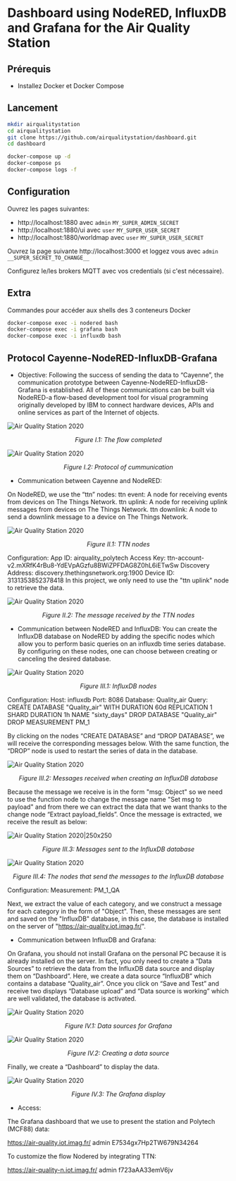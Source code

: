 # Dashboard using NodeRED, InfluxDB and Grafana for the Air Quality Station

## Prérequis
* Installez Docker et Docker Compose

## Lancement

```bash
mkdir airqualitystation
cd airqualitystation
git clone https://github.com/airqualitystation/dashboard.git
cd dashboard

docker-compose up -d
docker-compose ps
docker-compose logs -f
```

## Configuration

Ouvrez les pages suivantes:
* http://localhost:1880 avec `admin` `MY_SUPER_ADMIN_SECRET`
* http://localhost:1880/ui avec `user` `MY_SUPER_USER_SECRET`
* http://localhost:1880/worldmap avec `user` `MY_SUPER_USER_SECRET`

Ouvrez la page suivante http://localhost:3000 et loggez vous avec `admin` `__SUPER_SECRET_TO_CHANGE__`

Configurez le/les brokers MQTT avec vos credentials (si c'est nécessaire).

## Extra

Commandes pour accéder aux shells des 3 conteneurs Docker
```bash
docker-compose exec -i nodered bash
docker-compose exec -i grafana bash
docker-compose exec -i influxdb bash

```
## Protocol Cayenne-NodeRED-InfluxDB-Grafana 

* Objective:
Following the success of sending the data to “Cayenne”, the communication prototype between Cayenne-NodeRED-InfluxDB-Grafana is established. All of these communications can be built via NodeRED-a flow-based development tool for visual programming originally developed by IBM to connect hardware devices, APIs and online services as part of the Internet of objects.

![Air Quality Station 2020](Image/The_flow_completed.png)
<p align="center">
  <i>Figure I.1: The flow completed</i>
</p>

![Air Quality Station 2020](Image/Protocol_of_cummunication.png)
<p align="center">
  <i>Figure I.2: Protocol of cummunication</i>
</p>

* Communication between Cayenne and NodeRED:

On NodeRED, we use the “ttn” nodes:
ttn event: A node for receiving events from devices on The Things Network.
ttn uplink: A node for receiving uplink messages from devices on The Things Network.
ttn downlink: A node to send a downlink message to a device on The Things Network.

![Air Quality Station 2020](Image/TTN_nodes.png)
<p align="center">
  <i>Figure II.1: TTN nodes</i>
</p>

Configuration:
App ID: airquality_polytech
Access Key: ttn-account-v2.mXRfK4rBu8-YdEVpAGzfu8BWiZPFDAG8Z0hL6iETwSw
Discovery Address: discovery.thethingsnetwork.org:1900
Device ID: 3131353852378418
In this project, we only need to use the "ttn uplink" node to retrieve the data.

![Air Quality Station 2020](Image/The_message_received_by_the_TTN_nodes.png)
<p align="center">
  <i>Figure II.2: The message received by the TTN nodes</i>
</p>

* Communication between NodeRED and InfluxDB:
You can create the InfluxDB database on NodeRED by adding the specific nodes which allow you to perform basic queries on an influxdb time series database. By configuring on these nodes, one can choose between creating or canceling the desired database.
	
![Air Quality Station 2020](Image/InfluxDB_nodes.png)
<p align="center">
  <i>Figure III.1: InfluxDB nodes</i>
</p>	

Configuration:
Host: influxdb
Port: 8086
Database: Quality_air
Query: 
CREATE DATABASE "Quality_air" WITH DURATION 60d REPLICATION 1 SHARD DURATION 1h NAME "sixty_days"
DROP DATABASE "Quality_air"
DROP MEASUREMENT PM_1

By clicking on the nodes “CREATE DATABASE” and “DROP DATABASE”, we will receive the corresponding messages below. With the same function, the “DROP” node is used to restart the series of data in the database.

![Air Quality Station 2020](Image/Messages_received_when_creating_an_InfluxDB_database.png)
<p align="center">
  <i>Figure III.2: Messages received when creating an InfluxDB database</i>
</p>	


Because the message we receive is in the form "msg: Object" so we need to use the function node to change the message name "Set msg to payload" and from there we can extract the data that we want thanks to the change node “Extract payload_fields”. Once the message is extracted, we receive the result as below:

![Air Quality Station 2020|250x250](Image/Messages_sent_to_the_InfluxDB_database.png)
<p align="center">
  <i>Figure III.3: Messages sent to the InfluxDB database</i>
</p>	

![Air Quality Station 2020](Image/The_nodes_that_send_the_messages_to_the_InfluxDB_database.png)
<p align="center">
  <i>Figure III.4: The nodes that send the messages to the InfluxDB database</i>
</p>	

Configuration:
Measurement: PM_1_QA

Next, we extract the value of each category, and we construct a message for each category in the form of "Object". Then, these messages are sent and saved on the "InfluxDB" database, in this case, the database is installed on the server of "https://air-quality.iot.imag.fr/".

* Communication between InfluxDB and Grafana:

On Grafana, you should not install Grafana on the personal PC because it is already installed on the server. In fact, you only need to create a “Data Sources” to retrieve the data from the InfluxDB data source and display them on “Dashboard”.
Here, we create a data source “InfluxDB” which contains a database “Quality_air”. Once you click on “Save and Test” and receive two displays “Database upload” and “Data source is working” which are well validated, the database is activated.

![Air Quality Station 2020](Image/Data_sources_for_Grafana.png)
<p align="center">
  <i>Figure IV.1: Data sources for Grafana</i>
</p>	

![Air Quality Station 2020](Image/Creating_a_data_source.png)
<p align="center">
  <i>Figure IV.2: Creating a data source</i>
</p>	

Finally, we create a “Dashboard” to display the data.

![Air Quality Station 2020](Image/The_Grafana_display.png)
<p align="center">
  <i>Figure IV.3: The Grafana display</i>
</p>	

* Access:

The Grafana dashboard that we use to present the station and Polytech (MCF88) data:

https://air-quality.iot.imag.fr/
admin
E7534gx7Hp2TW679N34264

To customize the flow Nodered by integrating TTN:

https://air-quality-n.iot.imag.fr/
admin
f723aAA33emV6jv
